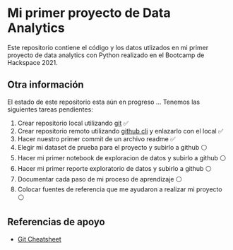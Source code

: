 # Mi primer proyecto de Data Analytics 

Este repositorio contiene el código y los datos utlizados en mi primer proyecto de data analytics con Python realizado en el Bootcamp de Hackspace 2021.

## Otra información

El estado de este repositorio esta aún en progreso ... Tenemos las siguientes tareas pendientes:

1. Crear repositorio local utilizando [git](https://git-scm.com/download/) ✅ 
1. Crear repositorio remoto utilizando [github cli](https://cli.github.com/) y enlazarlo con el local ✅ 
1. Hacer nuestro primer commit de un archivo readme ✅ 
1. Elegir mi dataset de prueba para el proyecto y subirlo a github ⚪️
1. Hacer mi primer notebook de exploracion de datos y subirlo a github ⚪️
1. Hacer mi primer reporte exploratorio de datos y subirlo a github ⚪️
1. Documentar cada paso de mi proceso de aprendizaje ⚪️
1. Colocar fuentes de referencia que me ayudaron a realizar mi proyecto ⚪️

## Referencias de apoyo

- [Git Cheatsheet](https://training.github.com/downloads/es_ES/github-git-cheat-sheet.pdf)
